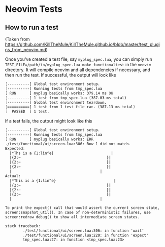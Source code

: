 # Neovim Tests

## How to run a test

(Taken from https://github.com/KillTheMule/KillTheMule.github.io/blob/master/test_plugins_from_neovim.md)

Once you've created a test file, say `myplug_spec.lua`, you can simply run
`TEST_FILE=/path/to/myplug_spec.lua make functionaltest` in the `neovim` directory. It will compile
neovim and all dependencies if necessary, and then run the test. If successful, the output will
look like

```txt
[----------] Global test environment setup.
[----------] Running tests from tmp_spec.lua
[ RUN      ] myplug basically works: 379.14 ms OK
[----------] 1 test from tmp_spec.lua (387.03 ms total)
[----------] Global test environment teardown.
[==========] 1 test from 1 test file ran. (387.13 ms total)
[  PASSED  ] 1 test.
```

If a test fails, the output might look like this

```txt
[----------] Global test environment setup.
[----------] Running tests from tmp_spec.lua
[ RUN      ] myplug basically works: ERR
./test/functional/ui/screen.lua:306: Row 1 did not match.
Expected:
  |*Ths is a {1:lin^e}                          |
  |{2:~                                       }|
  |{2:~                                       }|
  |{2:~                                       }|
  |                                        |
Actual:
  |*This is a {1:lin^e}                          |
  |{2:~                                       }|
  |{2:~                                       }|
  |{2:~                                       }|
  |                                        |

To print the expect() call that would assert the current screen state, use
screen:snapshot_util(). In case of non-deterministic failures, use
screen:redraw_debug() to show all intermediate screen states.

stack traceback:
        ./test/functional/ui/screen.lua:306: in function 'wait'
        ./test/functional/ui/screen.lua:220: in function 'expect'
        tmp_spec.lua:27: in function <tmp_spec.lua:23>
```
